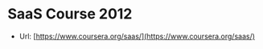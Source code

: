 SaaS Course 2012
================

* Url: [https://www.coursera.org/saas/](https://www.coursera.org/saas/)